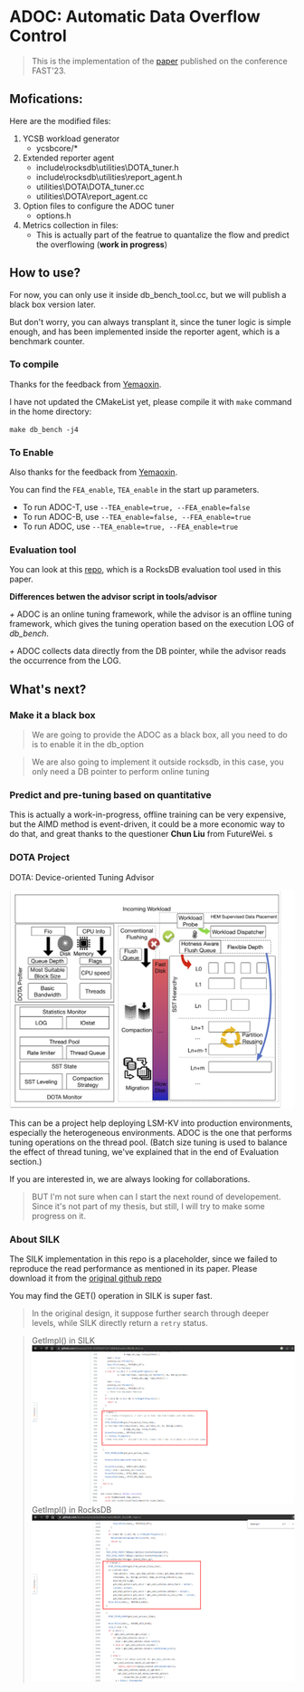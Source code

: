 # ADOC: Automatic Data Overflow Control

> This is the implementation of the [paper](https://www.usenix.org/conference/fast23/presentation/yu) published on the conference FAST'23.

## Mofications:

Here are the modified files:

1. YCSB workload generator
    - ycsbcore/*
2. Extended reporter agent
    - include\rocksdb\utilities\DOTA_tuner.h
    - include\rocksdb\utilities\report_agent.h
    - utilities\DOTA\DOTA_tuner.cc
    - utilities\DOTA\report_agent.cc
3. Option files to configure the ADOC tuner
    - options.h
4. Metrics collection in files:
    - This is actually part of the featrue to quantalize the flow and predict the overflowing (**work in progress**)

## How to use?

For now, you can only use it inside db_bench_tool.cc, but we will publish a black box version later. 

But don't worry, you can always transplant it, since the tuner logic is simple enough, and has been implemented inside the reporter agent, which is a benchmark counter. 

### To compile 

Thanks for the feedback from [Yemaoxin](23020221154137@stu.xmu.edu.cn).

I have not updated the CMakeList yet, please compile it with `make` command in the home directory:

`make db_bench -j4`

### To Enable

Also thanks for the feedback from [Yemaoxin](23020221154137@stu.xmu.edu.cn).

You can find the `FEA_enable`, `TEA_enable` in the start up parameters.

- To run ADOC-T, use `--TEA_enable=true, --FEA_enable=false`
- To run ADOC-B, use `--TEA_enable=false, --FEA_enable=true`
- To run ADOC, use `--TEA_enable=true, --FEA_enable=true`

### Evaluation tool

You can look at this [repo](https://github.com/supermt/ADOC-Rocks-tracker.git), which is a RocksDB evaluation tool used in this paper.

**Differences betwen the advisor script in tools/advisor**

*+* ADOC is an online tuning framework, while the advisor is an offline tuning framework, which gives the tuning operation based on the execution LOG of _db_bench_.

*+* ADOC collects data directly from the DB pointer, while the advisor reads the occurrence from the LOG. 


## What's next?

### Make it a black box

> We are going to provide the ADOC as a black box, all you need to do is to enable it in the db_option

> We are also going to implement it outside rocksdb, in this case, you only need a DB pointer to perform online tuning

### Predict and pre-tuning based on quantitative 

This is actually a work-in-progress, offline training can be very expensive, but the AIMD method is event-driven, it could be a more economic way to do that, and great thanks to the questioner **Chun Liu** from FutureWei. 
s

### DOTA Project

DOTA: Device-oriented Tuning Advisor

![DOTA Project](architecture.png)

This can be a project help deploying LSM-KV into production environments, especially the heterogeneous environments. ADOC is the one that performs tuning operations on the thread pool. (Batch size tuning is used to balance the effect of thread tuning, we've explained that in the end of Evaluation section.)

If you are interested in, we are always looking for collaborations.

> BUT I'm not sure when can I start the next round of developement. Since it's not part of my thesis, but still, I will try to make some progress on it.



### **About SILK**

The SILK implementation in this repo is a placeholder, since we failed to reproduce the read performance as mentioned in its paper. Please download it from the [original github repo](https://github.com/theoanab/SILK-USENIXATC2019)

You may find the GET() operation in SILK is super fast.
> In the original design, it suppose further search through deeper levels, while SILK directly return a `retry` status. 

> GetImpl() in SILK
![SILK Get](SILK_Get.png)
> GetImpl() in RocksDB
![RocksDB Get](rocksdb_get.png)


